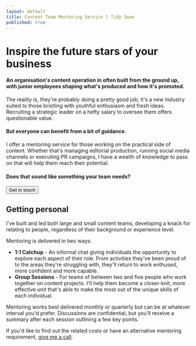 ```yaml
---
layout: default
title: Content Team Mentoring Service | Tidy Swan
published: true
---
```


# Inspire the future stars of your business

#### An organisation's content operation in often built from the ground up, with junior employees shaping what's produced and how it's promoted.

The reality is, they're probably doing a pretty good job; it's a new industry suited to those bristling with youthful enthusiasm and fresh ideas. Recruiting a strategic leader on a hefty salary to oversee them offers questionable value.

#### But everyone can benefit from a bit of guidance.

I offer a mentoring service for those working on the practical side of content. Whether that's managing editorial production, running social media channels or executing PR campaigns, I have a wealth of knowledge to pass on that will help them reach their potential. 

#### Does that sound like something your team needs?

<a href="/contact"><button class="button">Get in touch</button></a>

## Getting personal

I've built and led both large and small content teams, developing a knack for relating to people, regardless of their background or experience level.

Mentoring is delivered in two ways:

- **1:1 Catchup** - An informal chat giving individuals the opportunity to explore each aspect of their role. From activities they've been proud of to the areas they're struggling with, they'll return to work enthused, more confident and more capable.
- **Group Sessions** - For teams of between two and five people who work together on content projects. I'll help them become a closer-knit, more effective unit that's able to make the most out of the unique skills of each individual. 

Mentoring works best delivered monthly or quarterly but can be at whatever interval you'd prefer. Discussions are confidential, but you'll receive a summary after each session outlining a few key points.

If you'd like to find out the related costs or have an alternative mentoring requirement, [give me a call](/contact).
